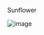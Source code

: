 Sunflower

![image](https://github.com/user-attachments/assets/3b32a4b9-21f1-4f9a-a5dd-f5c6122f0208)
